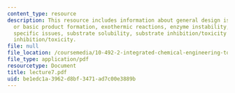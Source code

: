 ```yaml
---
content_type: resource
description: This resource includes information about general design issues, acidic
  or basic product formation, exothermic reactions, enzyme instability, substrate/product
  specific issues, substrate solubility, substrate inhibition/toxicity and product
  inhibition/toxicity.
file: null
file_location: /coursemedia/10-492-2-integrated-chemical-engineering-topics-i-introduction-to-biocatalysis-fall-2004/be1edc1a3962d8bf3471ad7c00e3889b_lecture7.pdf
file_type: application/pdf
resourcetype: Document
title: lecture7.pdf
uid: be1edc1a-3962-d8bf-3471-ad7c00e3889b
---
```

